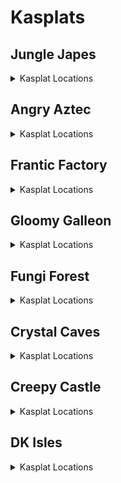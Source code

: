 # Kasplats 

## Jungle Japes
<details>
<summary>Kasplat Locations</summary>

| Map | Name | Logic |
| --- | ---- | ----- |
| Jungle Japes | Japes Kasplat: Behind Rambi Wall |  | 
| Jungle Japes | Japes Kasplat: On top of mountain |  | 
| Jungle Japes | Japes Kasplat: Beehive Area |  | 
| Jungle Japes | Japes Kasplat: Lower area of Tunnel to Beehive |  | 
| Jungle Japes | Japes Kasplat: Upper area of Tunnel to Beehive |  | 
| Japes Under Ground | Japes Kasplat: Underground | (l.vines and l.pineapple and l.ischunky) or (l.vines and (l.isdiddy or l.istiny) and l.advanced_platforming and l.settings.free_trade_items) or l.phasewalk | 
| Jungle Japes | Japes Kasplat: Near Speedy Swing Sortie Bonus |  | 
| Jungle Japes | Japes Kasplat: Near Painting Room |  | 
| Jungle Japes | Japes Kasplat: Inside Tiny's Cage | (Events.Rambi in l.Events and l.CanSlamSwitch(Levels.JungleJapes, 1) and l.tiny) or l.phasewalk or l.CanPhaseswim() | 
| Jungle Japes | Japes Kasplat: Starting Area |  | 
| Jungle Japes | Japes Kasplat: Diddy Cave |  | 
| Jungle Japes | Japes Kasplat: In the river | l.swim and (l.oranges or l.HasGun(Kongs.any) or l.HasInstrument(Kongs.any)) | 
| Jungle Japes | Japes Kasplat: In the water near Rambi Wall | l.swim and (l.oranges or l.HasGun(Kongs.any) or l.HasInstrument(Kongs.any)) | 
| Jungle Japes | Japes Kasplat: Near Cranky's |  | 
| Jungle Japes | Japes Kasplat: In the Troff 'n' Scoff Alcove |  | 
| Japes Mountain | Japes Kasplat: Inside the Mountain |  | 
| Japes Tiny Hive | Japes Kasplat: Inside the Shell |  | 
| Jungle Japes | Japes Kasplat: Up the Hill to the Painting Room | (l.lanky and l.handstand) or (l.tiny and l.twirl) or l.CanMoonkick() or ((l.phasewalk or l.generalclips) and (l.istiny or l.isdiddy)) | 
| Jungle Japes | Japes Kasplat: In the Minecart Exit |  | 
</details>

## Angry Aztec
<details>
<summary>Kasplat Locations</summary>

| Map | Name | Logic |
| --- | ---- | ----- |
| Angry Aztec | Aztec Kasplat: In the Sealed Quicksand Tunnel |  | 
| Angry Aztec | Aztec Kasplat: On the Oasis |  | 
| Angry Aztec | Aztec Kasplat: On the Llama's Cage | l.vines or (l.jetpack and l.isdiddy) or (l.advanced_platforming and (l.istiny or l.isdiddy)) or l.CanMoonkick() | 
| Angry Aztec | Aztec Kasplat: Near the giant boulder |  | 
| Angry Aztec | Aztec Kasplat: Behind the DK Stone Door | l.phasewalk or (l.coconut and ((l.strongKong and l.isdonkey) or (l.twirl and l.istiny))) | 
| Aztec Llama Temple | Aztec Kasplat: In the lava room in Llama Temple |  | 
| Angry Aztec | Aztec Kasplat: Near the Hunky Chunky Barrel |  | 
| Angry Aztec | Aztec Kasplat: On Tiny Temple | l.jetpack | 
| Angry Aztec | Aztec Kasplat: In the Vase Room | (l.chunky and l.pineapple) or l.phasewalk | 
| Angry Aztec | Aztec Kasplat: Behind the 5-Door Temple |  | 
| Angry Aztec | Aztec Kasplat: Near Snide's |  | 
| Aztec Llama Temple | Aztec Kasplat: Below the Llama in Llama Temple |  | 
| Aztec Tiny Temple | Aztec Kasplat: In the Free Tiny Room |  | 
| Aztec Chunky5DTemple | Aztec Kasplat: In Chunky 5-Door Temple | l.ischunky and (l.pineapple or l.phasewalk) | 
| Angry Aztec | Aztec Kasplat: Behind the Beetle Race |  | 
| Aztec Llama Temple | Aztec Kasplat: Inside the Llama Temple Matching Game | l.grape or l.phasewalk | 
| Aztec Tiny Temple | Aztec Kasplat: Inside Tiny Temple by Mini Monkey Barrel |  | 
| Aztec Donkey5DTemple | Aztec Kasplat: In Donkey 5-Door Temple | (l.coconut or l.phasewalk) and l.isdonkey | 
</details>

## Frantic Factory
<details>
<summary>Kasplat Locations</summary>

| Map | Name | Logic |
| --- | ---- | ----- |
| Frantic Factory | Factory Kasplat: Starting Area |  | 
| Frantic Factory | Factory Kasplat: Near the Power Hut |  | 
| Frantic Factory | Factory Kasplat: Down the pole covered by a Hatch |  | 
| Frantic Factory | Factory Kasplat: In the Dark Room | (l.punch and l.chunky) or l.phasewalk | 
| Frantic Factory | Factory Kasplat: On the lowest platform in Production Room |  | 
| Frantic Factory | Factory Kasplat: Near the slippery pipe in Production Room |  | 
| Frantic Factory | Factory Kasplat: At the base of Production Room |  | 
| Frantic Factory | Factory Kasplat: In Research and Development |  | 
| Frantic Factory | Factory Kasplat: Below the pole to the DK Arcade Machine |  | 
| Frantic Factory | Factory Kasplat: In Block Tower Room |  | 
| Frantic Factory | Factory Kasplat: Near Snide's |  | 
| Factory Power Hut | Factory Kasplat: In the Power Shed |  | 
| Frantic Factory | Factory Kasplat: In Research and Development by the Slot Car Race |  | 
| Frantic Factory | Factory Kasplat: Inside Tiny's Shooting Game | l.mini or l.phasewalk | 
| Factory Crusher | Factory Kasplat: Inside the Crusher Room |  | 
| Frantic Factory | Factory Kasplat: Past the Tiny Bonus Barrel in Upper Production | l.twirl | 
| Frantic Factory | Factory Kasplat: In Lanky's Piano Game | l.trombone or l.CanAccessRNDRoom() | 
</details>

## Gloomy Galleon
<details>
<summary>Kasplat Locations</summary>

| Map | Name | Logic |
| --- | ---- | ----- |
| Gloomy Galleon | Galleon Kasplat: On the Lighthouse island |  | 
| Gloomy Galleon | Galleon Kasplat: On Diddy's Gold Tower |  | 
| Gloomy Galleon | Galleon Kasplat: In the Alcove near the Lighthouse |  | 
| Gloomy Galleon | Galleon Kasplat: On the platforms in Cannon Game Room | l.CanGetOnCannonGamePlatform() | 
| Gloomy Galleon | Galleon Kasplat: Near the Troff 'n' Scoff near Cranky's |  | 
| Gloomy Galleon | Galleon Kasplat: On the Cactus near the sunken submarine |  | 
| Gloomy Galleon | Galleon Kasplat: On the Crown Pad | (l.punch and l.chunky) or l.phasewalk or l.CanSkew(False) | 
| Gloomy Galleon | Galleon Kasplat: Next to Cranky's |  | 
| Galleon Lighthouse | Galleon Kasplat: Inside the Lighthouse at the Top |  | 
| Galleon Mechafish | Galleon Kasplat: Inside the Mechfish |  | 
| Gloomy Galleon | Galleon Kasplat: On Lanky's Gold Tower | (Events.WaterSwitch in l.Events or (Events.ShipyardEnguarde in l.Events and Events.ShipyardTreasureRoomOpened in l.Events and l.advanced_platforming)) | 
| Galleon Sick Bay | Galleon Kasplat: In Chunky's Drunk Ship |  | 
| Gloomy Galleon | Galleon Kasplat: On the Middle Deck of the Shipwreck |  | 
| Gloomy Galleon | Galleon Kasplat: Starting Area |  | 
| Gloomy Galleon | Galleon Kasplat: Inside a Punchable Chest | l.punch and l.chunky | 
| Gloomy Galleon | Galleon Kasplat: Also on the Cactus near the sunken submarine |  | 
</details>

## Fungi Forest
<details>
<summary>Kasplat Locations</summary>

| Map | Name | Logic |
| --- | ---- | ----- |
| Fungi Forest | Forest Kasplat: Behind the Diddy Dark Barn |  | 
| Fungi Forest | Forest Kasplat: Behind the beanstalk |  | 
| Fungi Forest | Forest Kasplat: Near the rocketbarrel near the Giant Mushroom |  | 
| Fungi Forest | Forest Kasplat: On the top floor of the Giant Mushroom |  | 
| Fungi Forest | Forest Kasplat: Near the sleeping Rabbit |  | 
| Fungi Forest | Forest Kasplat: Near the Troff 'n' Scoff near the Owl's Tree |  | 
| Fungi Forest | Forest Kasplat: Behind DK's Barn |  | 
| Forest Giant Mushroom | Forest Kasplat: Inside the Giant Mushroom |  | 
| Fungi Forest | Forest Kasplat: Under the Owl's Tree |  | 
| Fungi Forest | Forest Kasplat: On a low platform on the exterior of Giant Mushroom |  | 
| Fungi Forest | Forest Kasplat: On a high platform on the exterior of Giant Mushroom |  | 
| Fungi Forest | Forest Kasplat: Behind the Cuckoo Clock |  | 
| Forest Mill Front | Forest Kasplat: Inside the mill |  | 
| Fungi Forest | Forest Kasplat: In the moat around the Giant Mushroom | l.swim and (l.oranges or l.HasGun(Kongs.any) or l.HasInstrument(Kongs.any)) | 
| Fungi Forest | Forest Kasplat: At the very top of the Giant Mushroom | l.jetpack or l.handstand | 
| Fungi Forest | Forest Kasplat: On the Mill Roof |  | 
| Fungi Forest | Forest Kasplat: In the Minecart Exit Well |  | 
| Forest Lanky Mushrooms Room | Forest Kasplat: In the Lanky Mushroom Slam Room |  | 
| Forest Spider | Forest Kasplat: In the Spider Boss |  | 
| Forest Winch Room | Forest Kasplat: In the Winch Room |  | 
| Forest Chunky Face Room | Forest Kasplat: In Chunky's Face Shooting Room |  | 
</details>

## Crystal Caves
<details>
<summary>Kasplat Locations</summary>

| Map | Name | Logic |
| --- | ---- | ----- |
| Crystal Caves | Caves Kasplat: Near Snide's |  | 
| Crystal Caves | Caves Kasplat: In the room with Tiny's Bonus Barrel |  | 
| Crystal Caves | Caves Kasplat: Inside an Ice Shield | Events.CavesLargeBoulderButton in l.Events or (l.generalclips and l.ischunky) | 
| Crystal Caves | Caves Kasplat: On the Cabin with 5 Doors |  | 
| Crystal Caves | Caves Kasplat: Across the river from Candy's |  | 
| Crystal Caves | Caves Kasplat: In the room with the Giant Boulder |  | 
| Crystal Caves | Caves Kasplat: Near the Ice Castle |  | 
| Crystal Caves | Caves Kasplat: In the Hidden Room by Funky's |  | 
| Crystal Caves | Caves Kasplat: On the platform near Funky's |  | 
| Crystal Caves | Caves Kasplat: By the Far Warp 2 |  | 
| Crystal Caves | Caves Kasplat: On the 5-Door Igloo |  | 
| Crystal Caves | Caves Kasplat: In the water by the Baboon Blast Pad |  | 
| Crystal Caves | Caves Kasplat: Inbetween Funky's and the Ice Castle |  | 
| Caves Lanky Race | Caves Kasplat: At the Start of the Beetle Race |  | 
| Crystal Caves | Caves Kasplat: With the Giant Kosha |  | 
| Caves Diddy Igloo | Caves Kasplat: In Diddy's Igloo |  | 
| Caves Donkey Cabin | Caves Kasplat: In Donkey's Shooting Cabin |  | 
| Crystal Caves | Caves Kasplat: In the Gorilla Gone Cave | (l.punch and l.chunky) or l.phasewalk or l.CanPhaseswim() | 
| Crystal Caves | Caves Kasplat: Starting Area |  | 
</details>

## Creepy Castle
<details>
<summary>Kasplat Locations</summary>

| Map | Name | Logic |
| --- | ---- | ----- |
| Castle Lower Cave | Castle Kasplat: Behind the Mausoleum |  | 
| Castle Dungeon | Castle Kasplat: Inside the Dungeon |  | 
| Creepy Castle | Castle Kasplat: Near the Troff 'n' Scoff at the back of Castle |  | 
| Castle Ballroom | Castle Kasplat: Inside the Ballroom |  | 
| Creepy Castle | Castle Kasplat: At the top of the Castle |  | 
| Castle Tree | Castle Kasplat: Inside the Tree | (l.coconut or l.generalclips) and l.isdonkey | 
| Castle Lower Cave | Castle Kasplat: In the Lower Cave straight ahead |  | 
| Creepy Castle | Castle Kasplat: Near the upper Warp 2 |  | 
| Creepy Castle | Castle Kasplat: Near the Crypt Entrance on a lone platform |  | 
| Castle Upper Cave | Castle Kasplat: Near Candy's |  | 
| Creepy Castle | Castle Kasplat: In the water near the Tree | l.swim and (l.oranges or l.HasGun(Kongs.any) or l.HasInstrument(Kongs.any)) | 
| Creepy Castle | Castle Kasplat: Near Cranky's Hut |  | 
| Creepy Castle | Castle Kasplat: Near the Rocketbarrel by the drawbridge |  | 
| Castle Greenhouse | Castle Kasplat: Inside the Greenhouse Maze |  | 
| Castle Museum | Castle Kasplat: By the Mysterious Pedestal in the Museum | l.monkeyport or l.phasewalk | 
| Castle Dungeon | Castle Kasplat: In a Cage in the Dungeon | l.punch or l.phasewalk | 
| Castle Crypt | Castle Kasplat: By the Entrance to the Minecart | l.coconut or l.phasewalk or l.generalclips | 
| Castle Library | Castle Kasplat: In the Library |  | 
| Creepy Castle | Castle Kasplat: In the Clouds | l.jetpack | 
</details>

## DK Isles
<details>
<summary>Kasplat Locations</summary>

| Map | Name | Logic |
| --- | ---- | ----- |
| Isles | Isles Kasplat: On the Beaver Beach |  | 
| Frantic Factory Lobby | Isles Kasplat: Inside Factory Lobby above the DK Portal | (l.grab and l.donkey) or l.CanMoonkick() or (l.advanced_platforming and (l.istiny or l.isdiddy or l.ischunky)) | 
| Hideout Helm Lobby | Isles Kasplat: Inside Hideout Helm Lobby | (l.scope and l.coconut) or (l.twirl and l.tiny and l.advanced_platforming) | 
| Creepy Castle Lobby | Isles Kasplat: Inside Creepy Castle Lobby | (l.coconut and l.donkey) or l.phasewalk | 
| Crystal Caves Lobby | Isles Kasplat: Inside Crystal Caves Lobby | (l.punch and l.chunky) or l.phasewalk or l.ledgeclip | 
| Frantic Factory Lobby | Isles Kasplat: Inside Factory Lobby in the ? Box | l.punch and l.chunky | 
| Gloomy Galleon Lobby | Isles Kasplat: Inside Gloomy Galleon Lobby |  | 
| Isles | Isles Kasplat: Inside the Rock which is blown up | Events.IslesChunkyBarrelSpawn in l.Events and l.hunkyChunky and l.Slam and l.chunky | 
| Isles | Isles Kasplat: At the back of Kroc Isle halfway up |  | 
| Isles | Isles Kasplat: On the Big X Platform |  | 
| Isles | Isles Kasplat: Behind the house to Fungi Lobby |  | 
| Crystal Caves Lobby | Isles Kasplat: On the upper platform in Caves Lobby | l.jetpack | 
| Angry Aztec Lobby | Isles Kasplat: Behind the Feather Gate in Aztec Lobby | l.feather or l.phasewalk | 
| KLumsy | Isles Kasplat: Inside the Prison Sprint Cage | (l.sprint and l.lanky) or l.phasewalk | 
| Jungle Japes Lobby | Isles Kasplat: Inside Jungle Japes Lobby |  | 
| Isles | Isles Kasplat: By the Upper Monkeyport Pad |  | 
| Isles Snide Room | Isles Kasplat: Near Snide's |  | 
| Isles | Isles Kasplat: On top of Angry Aztec Lobby | (Events.IslesDiddyBarrelSpawn in l.Events and l.jetpack and l.isdiddy) or (l.twirl and l.tiny and l.advanced_platforming) | 
| Isles | Isles Kasplat: Beneath the Waterfall | l.swim and (l.oranges or l.HasGun(Kongs.any) or l.HasInstrument(Kongs.any)) | 
</details>
